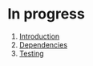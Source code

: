 # In progress

1. [Introduction](#introduction)
1. [Dependencies](#dependencies)
1. [Testing](#testing)
